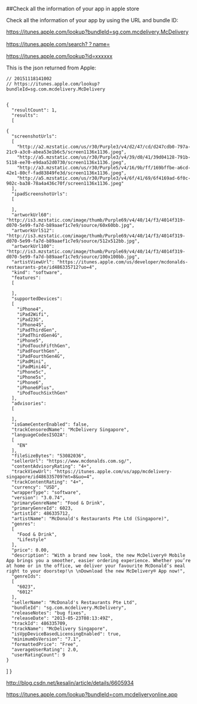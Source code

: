 ##Check all the information of your app in apple store

Check all the information of your app by using the URL and bundle ID:

https://itunes.apple.com/lookup?bundleId=sg.com.mcdelivery.McDelivery



https://itunes.apple.com/search?？name=


https://itunes.apple.com/lookup?id=xxxxxx


This is the json returned from Apple:

	// 20151118141002
	// https://itunes.apple.com/lookup?bundleId=sg.com.mcdelivery.McDelivery
	

	{
	  "resultCount": 1,
	  "results": 
	  [
    
    {
      "screenshotUrls": 
      [
        "http://a2.mzstatic.com/us/r30/Purple3/v4/d2/47/cd/d247cdb0-797a-21c9-a3c0-abea53e1b6c5/screen1136x1136.jpeg",
        "http://a5.mzstatic.com/us/r30/Purple3/v4/39/d0/41/39d04128-791b-5118-ee70-e9daa52d0730/screen1136x1136.jpeg",
        "http://a3.mzstatic.com/us/r30/Purple5/v4/16/9b/ff/169bffbe-a6cd-42e1-80cf-fad83849fe3d/screen1136x1136.jpeg",
        "http://a5.mzstatic.com/us/r30/Purple3/v4/6f/41/69/6f4169ad-6f0c-902c-ba38-78a4a436c70f/screen1136x1136.jpeg"
      ],
      "ipadScreenshotUrls": 
      [
        
      ],
      "artworkUrl60": "http://is3.mzstatic.com/image/thumb/Purple69/v4/40/14/f3/4014f319-d070-5e99-fa7d-b89aaef1c7e9/source/60x60bb.jpg",
      "artworkUrl512": "http://is3.mzstatic.com/image/thumb/Purple69/v4/40/14/f3/4014f319-d070-5e99-fa7d-b89aaef1c7e9/source/512x512bb.jpg",
      "artworkUrl100": "http://is3.mzstatic.com/image/thumb/Purple69/v4/40/14/f3/4014f319-d070-5e99-fa7d-b89aaef1c7e9/source/100x100bb.jpg",
      "artistViewUrl": "https://itunes.apple.com/us/developer/mcdonalds-restaurants-pte/id486335712?uo=4",
      "kind": "software",
      "features": 
      [
        
      ],
      "supportedDevices": 
      [
        "iPhone4",
        "iPad2Wifi",
        "iPad23G",
        "iPhone4S",
        "iPadThirdGen",
        "iPadThirdGen4G",
        "iPhone5",
        "iPodTouchFifthGen",
        "iPadFourthGen",
        "iPadFourthGen4G",
        "iPadMini",
        "iPadMini4G",
        "iPhone5c",
        "iPhone5s",
        "iPhone6",
        "iPhone6Plus",
        "iPodTouchSixthGen"
      ],
      "advisories": 
      [
        
      ],
      "isGameCenterEnabled": false,
      "trackCensoredName": "McDelivery Singapore",
      "languageCodesISO2A": 
      [
        "EN"
      ],
      "fileSizeBytes": "53082036",
      "sellerUrl": "https://www.mcdonalds.com.sg/",
      "contentAdvisoryRating": "4+",
      "trackViewUrl": "https://itunes.apple.com/us/app/mcdelivery-singapore/id486335709?mt=8&uo=4",
      "trackContentRating": "4+",
      "currency": "USD",
      "wrapperType": "software",
      "version": "3.0.74",
      "primaryGenreName": "Food & Drink",
      "primaryGenreId": 6023,
      "artistId": 486335712,
      "artistName": "McDonald's Restaurants Pte Ltd (Singapore)",
      "genres": 
      [
        "Food & Drink",
        "Lifestyle"
      ],
      "price": 0.00,
      "description": "With a brand new look, the new McDelivery® Mobile App brings you a smoother, easier ordering experience. Whether you’re at home or in the office, we deliver your favourite McDonald’s meal right to your doorstep!\n \nDownload the new McDelivery® App now!",
      "genreIds": 
      [
        "6023",
        "6012"
      ],
      "sellerName": "McDonald's Restaurants Pte Ltd",
      "bundleId": "sg.com.mcdelivery.McDelivery",
      "releaseNotes": "bug fixes",
      "releaseDate": "2013-05-23T08:13:49Z",
      "trackId": 486335709,
      "trackName": "McDelivery Singapore",
      "isVppDeviceBasedLicensingEnabled": true,
      "minimumOsVersion": "7.1",
      "formattedPrice": "Free",
      "averageUserRating": 2.0,
      "userRatingCount": 9
    }
  ]
}


http://blog.csdn.net/kesalin/article/details/6605934



https://itunes.apple.com/lookup?bundleId=com.mcdeliveryonline.app

